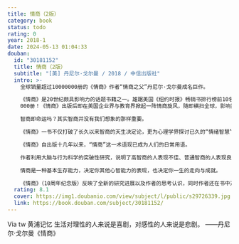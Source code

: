 ```yaml
---
title: 情商（2版）
category: book
status: todo
rating: 0
year: 2018-1
date: 2024-05-13 01:04:33
douban:
  id: "30181152"
  title: 情商（2版）
  subtitle: "[美] 丹尼尔·戈尔曼 / 2018 / 中信出版社"
  intro: >-
    全球销量超过10000000册的《情商》作者“情商之父”丹尼尔·戈尔曼成名巨作。

    《情商》是20世纪颇具影响力的话题书籍之一。雄踞美国《纽约时报》畅销书排行榜前10名达半年之久，连续畅销10年，全球销售超过10 000
    000册！《情商》出版后即在美国企业界与教育界掀起一阵情商旋风，随即横扫全球，影响数代人。是认识自我潜能、获得成功的重量级好书！

    智商即命运吗？其实智商并没有我们想象的那样重要。

    《情商》一书不仅打破了长久以来智商的天生决定论，更为心理学界探讨已久的“情绪智慧”问题提出关键性的解释。丹尼尔·戈尔曼认为，由于没有考虑到对人类行为产生重大作用的一系列关键能力，我们对人类智力的理解存在很大的局限。

    《情商》自出版十几年以来，“情商”这一术语现已成为人们的日常用语。

    作者利用大脑与行为科学的突破性研究，说明了高智商的人表现不佳、普通智商的人表现良好的影响因素。这些因素包括自我意识、自律和同理心，它们不是天生固有的，却能为我们另辟蹊径。情绪智力成形于我们的童年时期，但可在成年时期继续培育和加强——这对我们的健康、人际关系以及工作将会产生直接益处。

    情商是一种基本生存能力，决定你其他心智能力的表现，也决定你一生的走向与成就。

    《情商》（10周年纪念版）反映了全新的研究进展以及作者的思考认识，同时作者还在书中对他在世界各地演讲期间遇到的主要问题进行了解答。情商研究是一个快速发展的领域，新增的附录部分，还为读者提供了情商领域的参考资料。
  rating: 8.1
  cover: https://img1.doubanio.com/view/subject/l/public/s29726339.jpg
  link: https://book.douban.com/subject/30181152/
---
```


Via tw 黄浦记忆 生活对理性的人来说是喜剧，对感性的人来说是悲剧。
——丹尼尔·戈尔曼《情商》